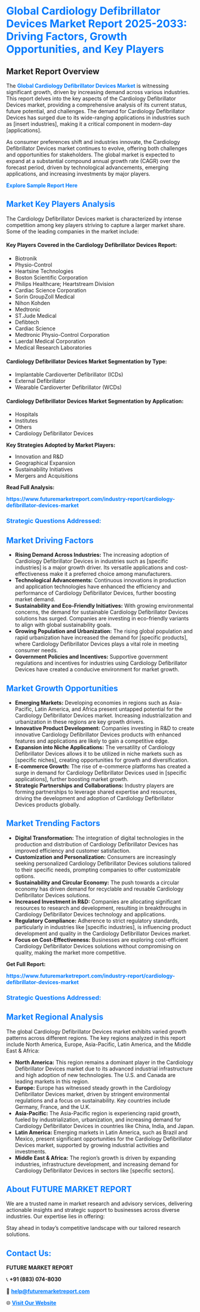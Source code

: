 <h1 style="color: #007BFF;">Global Cardiology Defibrillator Devices Market Report 2025-2033: Driving Factors, Growth Opportunities, and Key Players</h1>

<section id="overview">
<h2>Market Report Overview</h2>
<p>The <a href="https://www.futuremarketreport.com/industry-report/cardiology-defibrillator-devices-market" style="color: #007BFF; text-decoration: none;"><strong>Global Cardiology Defibrillator Devices Market</strong></a> is witnessing significant growth, driven by increasing demand across various industries. This report delves into the key aspects of the Cardiology Defibrillator Devices market, providing a comprehensive analysis of its current status, future potential, and challenges. The demand for Cardiology Defibrillator Devices has surged due to its wide-ranging applications in industries such as [insert industries], making it a critical component in modern-day [applications].</p>
<p>As consumer preferences shift and industries innovate, the Cardiology Defibrillator Devices market continues to evolve, offering both challenges and opportunities for stakeholders. The global market is expected to expand at a substantial compound annual growth rate (CAGR) over the forecast period, driven by technological advancements, emerging applications, and increasing investments by major players.</p>
</section>

<section id="overview">
<p><a href="https://www.futuremarketreport.com/request-sample/reportId=122944" style="color: #007BFF; text-decoration: none;"><strong>Explore Sample Report Here</strong></a></p>
</section>

<section id="key-players">
<h2 style="color: #007BFF;">Market Key Players Analysis</h2>
<p>The Cardiology Defibrillator Devices market is characterized by intense competition among key players striving to capture a larger market share. Some of the leading companies in the market include:</p>
<h4>Key Players Covered in the Cardiology Defibrillator Devices Report:</h4>
<ul><li>Biotronik</li><li>Physio-Control</li><li>Heartsine Technologies</li><li>Boston Scientific Corporation</li><li>Philips Healthcare; Heartstream Division</li><li>Cardiac Science Corporation</li><li>Sorin GroupZoll Medical</li><li>Nihon Kohden</li><li>Medtronic</li><li>ST.Jude Medical</li><li>Defibtech</li><li>Cardiac Science</li><li>Medtronic Physio-Control Corporation</li><li>Laerdal Medical Corporation</li><li>Medical Research Laboratories</li></ul>
<h4>Cardiology Defibrillator Devices Market Segmentation by Type:</h4>
<ul><li>Implantable Cardioverter Defibrillator (ICDs)</li><li>External Defibrillator</li><li>Wearable Cardioverter Defibrillator (WCDs)</li></ul>

<h4>Cardiology Defibrillator Devices Market Segmentation by Application:</h4>
<ul><li>Hospitals</li><li>Institutes</li><li>Others</li><li>Cardiology Defibrillator Devices</li></ul>
<p><strong>Key Strategies Adopted by Market Players:</strong></p>
<ul>
<li>Innovation and R&D</li>
<li>Geographical Expansion</li>
<li>Sustainability Initiatives</li>
<li>Mergers and Acquisitions</li>
</ul>
</section>

<section>
<p><strong>Read Full Analysis: </strong></p><a href="https://www.futuremarketreport.com/industry-report/cardiology-defibrillator-devices-market" style="color: #007BFF; text-decoration: none;"><strong>https://www.futuremarketreport.com/industry-report/cardiology-defibrillator-devices-market</strong></a>
<h3 style="color: #007BFF;">Strategic Questions Addressed:</h3>
</section>

<section id="driving-factors">
<h2 style="color: #007BFF;">Market Driving Factors</h2>
<ul>
<li><strong>Rising Demand Across Industries:</strong> The increasing adoption of Cardiology Defibrillator Devices in industries such as [specific industries] is a major growth driver. Its versatile applications and cost-effectiveness make it a preferred choice among manufacturers.</li>
<li><strong>Technological Advancements:</strong> Continuous innovations in production and application technologies have enhanced the efficiency and performance of Cardiology Defibrillator Devices, further boosting market demand.</li>
<li><strong>Sustainability and Eco-Friendly Initiatives:</strong> With growing environmental concerns, the demand for sustainable Cardiology Defibrillator Devices solutions has surged. Companies are investing in eco-friendly variants to align with global sustainability goals.</li>
<li><strong>Growing Population and Urbanization:</strong> The rising global population and rapid urbanization have increased the demand for [specific products], where Cardiology Defibrillator Devices plays a vital role in meeting consumer needs.</li>
<li><strong>Government Policies and Incentives:</strong> Supportive government regulations and incentives for industries using Cardiology Defibrillator Devices have created a conducive environment for market growth.</li>
</ul>
</section>

<section id="growth-opportunities">
<h2 style="color: #007BFF;">Market Growth Opportunities</h2>
<ul>
<li><strong>Emerging Markets:</strong> Developing economies in regions such as Asia-Pacific, Latin America, and Africa present untapped potential for the Cardiology Defibrillator Devices market. Increasing industrialization and urbanization in these regions are key growth drivers.</li>
<li><strong>Innovative Product Development:</strong> Companies investing in R&D to create innovative Cardiology Defibrillator Devices products with enhanced features and applications are likely to gain a competitive edge.</li>
<li><strong>Expansion into Niche Applications:</strong> The versatility of Cardiology Defibrillator Devices allows it to be utilized in niche markets such as [specific niches], creating opportunities for growth and diversification.</li>
<li><strong>E-commerce Growth:</strong> The rise of e-commerce platforms has created a surge in demand for Cardiology Defibrillator Devices used in [specific applications], further boosting market growth.</li>
<li><strong>Strategic Partnerships and Collaborations:</strong> Industry players are forming partnerships to leverage shared expertise and resources, driving the development and adoption of Cardiology Defibrillator Devices products globally.</li>
</ul>
</section>

<section id="trending-factors">
<h2 style="color: #007BFF;">Market Trending Factors</h2>
<ul>
<li><strong>Digital Transformation:</strong> The integration of digital technologies in the production and distribution of Cardiology Defibrillator Devices has improved efficiency and customer satisfaction.</li>
<li><strong>Customization and Personalization:</strong> Consumers are increasingly seeking personalized Cardiology Defibrillator Devices solutions tailored to their specific needs, prompting companies to offer customizable options.</li>
<li><strong>Sustainability and Circular Economy:</strong> The push towards a circular economy has driven demand for recyclable and reusable Cardiology Defibrillator Devices solutions.</li>
<li><strong>Increased Investment in R&D:</strong> Companies are allocating significant resources to research and development, resulting in breakthroughs in Cardiology Defibrillator Devices technology and applications.</li>
<li><strong>Regulatory Compliance:</strong> Adherence to strict regulatory standards, particularly in industries like [specific industries], is influencing product development and quality in the Cardiology Defibrillator Devices market.</li>
<li><strong>Focus on Cost-Effectiveness:</strong> Businesses are exploring cost-efficient Cardiology Defibrillator Devices solutions without compromising on quality, making the market more competitive.</li>
</ul>
</section>

<section>
<p><strong>Get Full Report: </strong></p><a href="https://www.futuremarketreport.com/industry-report/cardiology-defibrillator-devices-market" style="color: #007BFF; text-decoration: none;"><strong>https://www.futuremarketreport.com/industry-report/cardiology-defibrillator-devices-market</strong></a>
<h3 style="color: #007BFF;">Strategic Questions Addressed:</h3>
</section>


<section id="regional-analysis">
<h2 style="color: #007BFF;">Market Regional Analysis</h2>
<p>The global Cardiology Defibrillator Devices market exhibits varied growth patterns across different regions. The key regions analyzed in this report include North America, Europe, Asia-Pacific, Latin America, and the Middle East & Africa:</p>
<ul>
<li><strong>North America:</strong> This region remains a dominant player in the Cardiology Defibrillator Devices market due to its advanced industrial infrastructure and high adoption of new technologies. The U.S. and Canada are leading markets in this region.</li>
<li><strong>Europe:</strong> Europe has witnessed steady growth in the Cardiology Defibrillator Devices market, driven by stringent environmental regulations and a focus on sustainability. Key countries include Germany, France, and the U.K.</li>
<li><strong>Asia-Pacific:</strong> The Asia-Pacific region is experiencing rapid growth, fueled by industrialization, urbanization, and increasing demand for Cardiology Defibrillator Devices in countries like China, India, and Japan.</li>
<li><strong>Latin America:</strong> Emerging markets in Latin America, such as Brazil and Mexico, present significant opportunities for the Cardiology Defibrillator Devices market, supported by growing industrial activities and investments.</li>
<li><strong>Middle East & Africa:</strong> The region’s growth is driven by expanding industries, infrastructure development, and increasing demand for Cardiology Defibrillator Devices in sectors like [specific sectors].</li>
</ul>
</section>

<footer>
<h2 style="color: #007BFF;">About FUTURE MARKET REPORT</h2>
<p>We are a trusted name in market research and advisory services, delivering actionable insights and strategic support to businesses across diverse industries. Our expertise lies in offering:</p>

<p>Stay ahead in today’s competitive landscape with our tailored research solutions.</p>

<h2 style="color: #007BFF;">Contact Us:</h2>
<p><strong>FUTURE MARKET REPORT</strong></p>
<p>📞 <strong>+91 (883) 074-8030</strong></p>
<p>📧 <strong><a href="mailto:help@futuremarketreport.com" style="color: #007BFF;">help@futuremarketreport.com</a></strong></p>
<p>🌐 <strong><a href="https://www.futuremarketreport.com/" style="color: #007BFF;">Visit Our Website</a></strong></p>
</footer>